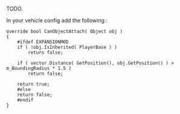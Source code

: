TODO.

In your vehicle config add the following :

	override bool CanObjectAttach( Object obj )
	{
		#ifdef EXPANSIONMOD
		if ( !obj.IsInherited( PlayerBase ) ) 
			return false;

		if ( vector.Distance( GetPosition(), obj.GetPosition() ) > m_BoundingRadius * 1.5 )
			return false;

		return true;
		#else
		return false;
		#endif
	}